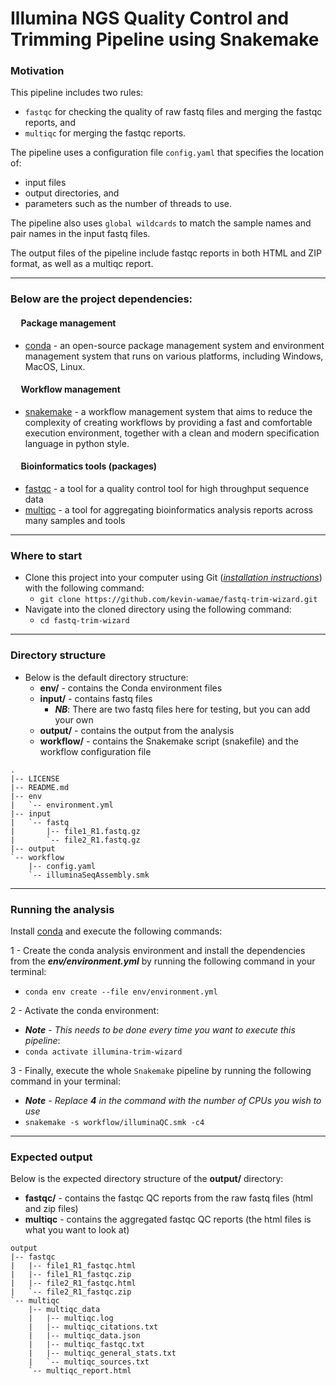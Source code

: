 # Illumina NGS Quality Control and Trimming Pipeline using Snakemake
### Motivation


This pipeline includes two rules:
- `fastqc` for checking the quality of raw fastq files and merging the fastqc reports, and
- `multiqc` for merging the fastqc reports.
  
The pipeline uses a configuration file `config.yaml` that specifies the location of:
- input files
- output directories, and
- parameters such as the number of threads to use.

The pipeline also uses `global wildcards` to match the sample names and pair names in the input fastq files.

The output files of the pipeline include fastqc reports in both HTML and ZIP format, as well as a multiqc report.

---

### Below are the project dependencies:

#### &nbsp;&nbsp;&nbsp;&nbsp; Package management
- [conda](https://conda.io/projects/conda/en/latest/user-guide/install/index.html) - an open-source package management system and environment management system that runs on various platforms, including Windows, MacOS, Linux.

#### &nbsp;&nbsp;&nbsp;&nbsp; Workflow management
- [snakemake](https://anaconda.org/bioconda/snakemake) - a workflow management system that aims to reduce the complexity of creating workflows by providing a fast and comfortable execution environment, together with a clean and modern specification language in python style.


#### &nbsp;&nbsp;&nbsp;&nbsp; Bioinformatics tools (packages)
- [fastqc](https://anaconda.org/bioconda/fastqc) - a tool for a quality control tool for high throughput sequence data
- [multiqc](https://anaconda.org/bioconda/multiqc) - a tool for aggregating bioinformatics analysis reports across many samples and tools


---

### Where to start
- Clone this project into your computer using Git ([_installation instructions_](https://git-scm.com/book/en/v2/Getting-Started-Installing-Git)) with the following command:
  - `git clone https://github.com/kevin-wamae/fastq-trim-wizard.git`
- Navigate into the cloned directory using the following command:
  - `cd fastq-trim-wizard`
 
 ---

### Directory structure
- Below is the default directory structure:
    - **env/**   - contains the Conda environment files
    - **input/** - contains fastq files
      - **_NB_**: There are two fastq files here for testing, but you can add your own
    - **output/** - contains the output from the analysis
    - **workflow/** - contains the Snakemake script (snakefile) and the workflow configuration file
```
.
|-- LICENSE
|-- README.md
|-- env
|   `-- environment.yml
|-- input
|   `-- fastq
|       |-- file1_R1.fastq.gz
|       `-- file2_R1.fastq.gz
|-- output
`-- workflow
    |-- config.yaml
    `-- illuminaSeqAssembly.smk
```

---

### Running the analysis
Install [conda](https://conda.io/projects/conda/en/latest/user-guide/install/index.html) and execute the following commands:

1 - Create the conda analysis environment and install the dependencies from the ***env/environment.yml*** by running the following command in your terminal:
  - `conda env create --file env/environment.yml`
  
2 - Activate the conda environment:
  - _**Note** - This needs to be done every time you want to execute this pipeline_:
  - `conda activate illumina-trim-wizard`


3 - Finally, execute the whole `Snakemake` pipeline by running the following command in your terminal:
  - _**Note** - Replace **4** in the command with the number of CPUs you wish to use_
  - `snakemake -s workflow/illuminaQC.smk -c4`

  
  ---
  
  ### Expected output
  Below is the expected directory structure of the **output/** directory:
  - **fastqc/** - contains the fastqc QC reports from the raw fastq files (html and zip files)
  - **multiqc** - contains the aggregated fastqc QC reports (the html files is what you want to look at)
```
output
|-- fastqc
|   |-- file1_R1_fastqc.html
|   |-- file1_R1_fastqc.zip
|   |-- file2_R1_fastqc.html
|   `-- file2_R1_fastqc.zip
`-- multiqc
    |-- multiqc_data
    |   |-- multiqc.log
    |   |-- multiqc_citations.txt
    |   |-- multiqc_data.json
    |   |-- multiqc_fastqc.txt
    |   |-- multiqc_general_stats.txt
    |   `-- multiqc_sources.txt
    `-- multiqc_report.html
```
